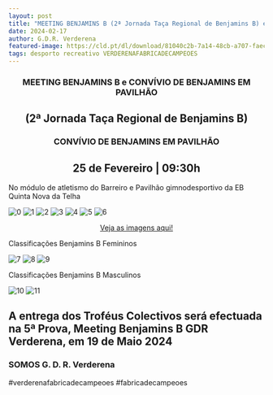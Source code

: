 ```yaml
---
layout: post
title: "MEETING BENJAMINS B (2ª Jornada Taça Regional de Benjamins B) e CONVÍVIO DE BENJAMINS EM PAVILHÃO"
date: 2024-02-17
author: G.D.R. Verderena
featured-image: https://cld.pt/dl/download/81040c2b-7a14-48cb-a707-faec490fab17/cartaz.jpeg
tags: desporto recreativo VERDERENAFABRICADECAMPEOES
---
```


<CENTER><H3>MEETING BENJAMINS B e CONVÍVIO DE BENJAMINS EM PAVILHÃO</H3></CENTER>
<CENTER><H2>(2ª Jornada Taça Regional de Benjamins B) </H2></CENTER>

<CENTER><H3> CONVÍVIO DE BENJAMINS EM PAVILHÃO </H3></CENTER>


<CENTER><H2>25 de Fevereiro | 09:30h</H2></CENTER>

No módulo de atletismo do Barreiro e
Pavilhão gimnodesportivo da EB Quinta Nova da Telha

![0](https://cld.pt/dl/download/81040c2b-7a14-48cb-a707-faec490fab17/cartaz.jpeg)
![1](https://cld.pt/dl/download/9189fd07-01cc-47b3-a407-0c3c7b4e3797/Benj-A-1-1.jpg)
![2](https://cld.pt/dl/download/f600dc48-7d54-4e96-82e1-510b7d925dc1/Benj-B-2-2.jpg)
![3](https://cld.pt/dl/download/ab2750c3-3403-4d3e-bcf1-8551f61e755c/Benj-A-1.jpeg)
![4](https://cld.pt/dl/download/d76635d7-7b94-4676-8d09-8ccdbf1e1fd7/Benj-A-2.jpeg)
![5](https://cld.pt/dl/download/02f48818-a05a-48ce-b730-2af5f3f838d5/Benj-A-3.jpeg)
![6](https://cld.pt/dl/download/db329765-0d62-42aa-bed0-87bf59256a87/Benj-A-4.jpeg)

<div align="center" > 
<a  href="https://www.facebook.com/share/p/i9UnFGj7moVBDLbs//">Veja as imagens aqui!</a>
</div>

Classificações Benjamins B Femininos

![7](https://cld.pt/dl/download/b8b02f53-0572-40e5-b767-c575d0480aa8/C%C3%B3pia%20de%20Classifica%C3%A7%C3%B5es%20Coletivas%20e%20Individuais%2025.02.2024%20Fem._P%C3%A1gina_1.jpg)
![8](https://cld.pt/dl/download/68388c4d-5157-4247-95f0-c8fc0491408c/C%C3%B3pia%20de%20Classifica%C3%A7%C3%B5es%20Coletivas%20e%20Individuais%2025.02.2024%20Fem._P%C3%A1gina_2.jpg)
![9](https://cld.pt/dl/download/76e17064-3396-435e-9237-798113482df1/C%C3%B3pia%20de%20Classifica%C3%A7%C3%B5es%20Coletivas%20e%20Individuais%2025.02.2024%20Fem._P%C3%A1gina_3.jpg)

Classificações Benjamins B Masculinos

![10](https://cld.pt/dl/download/5ed1b6e6-1539-4d2a-a498-24e8a0d9e156/C%C3%B3pia%20de%20Classifica%C3%A7%C3%B5es%20Coletivas%20e%20Individuais%2025.02.2024%20Masc._P%C3%A1gina_1.jpg)
![11](https://cld.pt/dl/download/838398d0-80d2-4f64-ada8-e14ac8c1e6f9/C%C3%B3pia%20de%20Classifica%C3%A7%C3%B5es%20Coletivas%20e%20Individuais%2025.02.2024%20Masc._P%C3%A1gina_2.jpg)

<H2> A entrega dos Troféus Colectivos será efectuada na 5ª Prova, Meeting Benjamins B GDR Verderena, em 19 de Maio 2024 </H2>

<H3>SOMOS G. D. R. Verderena</H3>

#verderenafabricadecampeoes #fabricadecampeoes 
